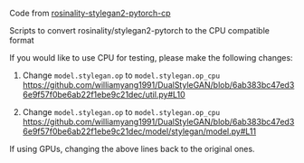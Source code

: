 Code from [rosinality-stylegan2-pytorch-cp](https://github.com/senior-sigan/rosinality-stylegan2-pytorch-cpu)

Scripts to convert rosinality/stylegan2-pytorch to the CPU compatible format

If you would like to use CPU for testing, please make the following changes:

1. Change `model.stylegan.op`  to `model.stylegan.op_cpu`
https://github.com/williamyang1991/DualStyleGAN/blob/6ab383bc47ed36e9f57f0be6ab22f1ebe9c21dec/util.py#L10

2. Change `model.stylegan.op`  to `model.stylegan.op_cpu`
https://github.com/williamyang1991/DualStyleGAN/blob/6ab383bc47ed36e9f57f0be6ab22f1ebe9c21dec/model/stylegan/model.py#L11

If using GPUs, changing the above lines back to the original ones.
 
